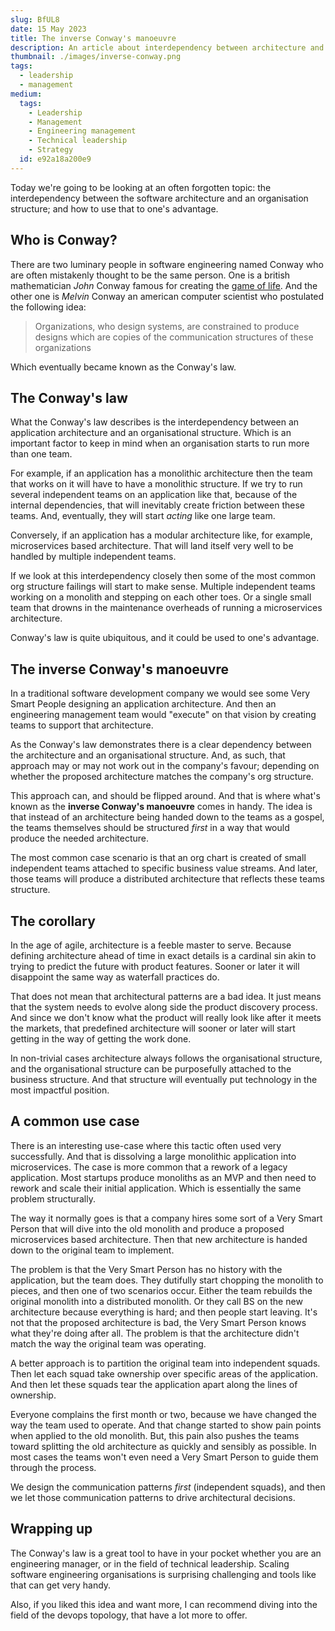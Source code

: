 ```yaml
---
slug: BfUL8
date: 15 May 2023
title: The inverse Conway's manoeuvre
description: An article about interdependency between architecture and org structure
thumbnail: ./images/inverse-conway.png
tags:
  - leadership
  - management
medium:
  tags:
    - Leadership
    - Management
    - Engineering management
    - Technical leadership
    - Strategy
  id: e92a18a200e9
---
```


Today we're going to be looking at an often forgotten topic: the interdependency
between the software architecture and an organisation structure; and how to use
that to one's advantage.

## Who is Conway?

There are two luminary people in software engineering named Conway who are often
mistakenly thought to be the same person. One is a british mathematician _John_
Conway famous for creating the
[game of life](https://en.wikipedia.org/wiki/Conway%27s_Game_of_Life). And the
other one is _Melvin_ Conway an american computer scientist who postulated the
following idea:

> Organizations, who design systems, are constrained to produce designs which
> are copies of the communication structures of these organizations

Which eventually became known as the Conway's law.

## The Conway's law

What the Conway's law describes is the interdependency between an application
architecture and an organisational structure. Which is an important factor to
keep in mind when an organisation starts to run more than one team.

For example, if an application has a monolithic architecture then the team that
works on it will have to have a monolithic structure. If we try to run several
independent teams on an application like that, because of the internal
dependencies, that will inevitably create friction between these teams. And,
eventually, they will start _acting_ like one large team.

Conversely, if an application has a modular architecture like, for example,
microservices based architecture. That will land itself very well to be handled
by multiple independent teams.

If we look at this interdependency closely then some of the most common org
structure failings will start to make sense. Multiple independent teams working
on a monolith and stepping on each other toes. Or a single small team that
drowns in the maintenance overheads of running a microservices architecture.

Conway's law is quite ubiquitous, and it could be used to one's advantage.

## The inverse Conway's manoeuvre

In a traditional software development company we would see some Very Smart
People designing an application architecture. And then an engineering management
team would "execute" on that vision by creating teams to support that
architecture.

As the Conway's law demonstrates there is a clear dependency between the
architecture and an organisational structure. And, as such, that approach may or
may not work out in the company's favour; depending on whether the proposed
architecture matches the company's org structure.

This approach can, and should be flipped around. And that is where what's known
as the **inverse Conway's manoeuvre** comes in handy. The idea is that instead
of an architecture being handed down to the teams as a gospel, the teams
themselves should be structured _first_ in a way that would produce the needed
architecture.

The most common case scenario is that an org chart is created of small
independent teams attached to specific business value streams. And later, those
teams will produce a distributed architecture that reflects these teams
structure.

## The corollary

In the age of agile, architecture is a feeble master to serve. Because defining
architecture ahead of time in exact details is a cardinal sin akin to trying to
predict the future with product features. Sooner or later it will disappoint the
same way as waterfall practices do.

That does not mean that architectural patterns are a bad idea. It just means
that the system needs to evolve along side the product discovery process. And
since we don't know what the product will really look like after it meets the
markets, that predefined architecture will sooner or later will start getting in
the way of getting the work done.

In non-trivial cases architecture always follows the organisational structure,
and the organisational structure can be purposefully attached to the business
structure. And that structure will eventually put technology in the most
impactful position.

## A common use case

There is an interesting use-case where this tactic often used very successfully.
And that is dissolving a large monolithic application into microservices. The
case is more common that a rework of a legacy application. Most startups produce
monoliths as an MVP and then need to rework and scale their initial application.
Which is essentially the same problem structurally.

The way it normally goes is that a company hires some sort of a Very Smart
Person that will dive into the old monolith and produce a proposed microservices
based architecture. Then that new architecture is handed down to the original
team to implement.

The problem is that the Very Smart Person has no history with the application,
but the team does. They dutifully start chopping the monolith to pieces, and
then one of two scenarios occur. Either the team rebuilds the original monolith
into a distributed monolith. Or they call BS on the new architecture because
everything is hard; and then people start leaving. It's not that the proposed
architecture is bad, the Very Smart Person knows what they're doing after all.
The problem is that the architecture didn't match the way the original team was
operating.

A better approach is to partition the original team into independent squads.
Then let each squad take ownership over specific areas of the application. And
then let these squads tear the application apart along the lines of ownership.

Everyone complains the first month or two, because we have changed the way the
team used to operate. And that change started to show pain points when applied
to the old monolith. But, this pain also pushes the teams toward splitting the
old architecture as quickly and sensibly as possible. In most cases the teams
won't even need a Very Smart Person to guide them through the process.

We design the communication patterns _first_ (independent squads), and then we
let those communication patterns to drive architectural decisions.

## Wrapping up

The Conway's law is a great tool to have in your pocket whether you are an
engineering manager, or in the field of technical leadership. Scaling software
engineering organisations is surprising challenging and tools like that can get
very handy.

Also, if you liked this idea and want more, I can recommend diving into the
field of the devops topology, that have a lot more to offer.

